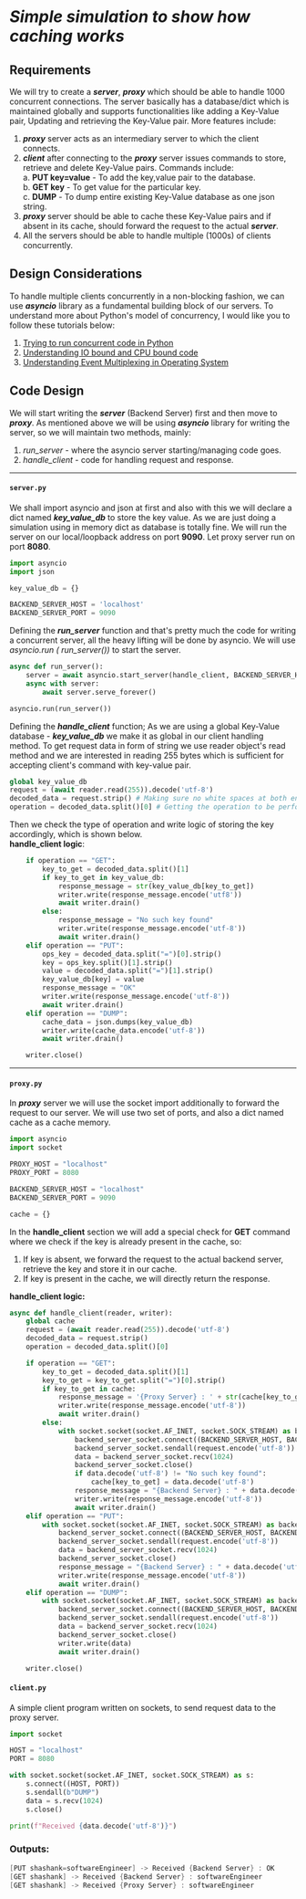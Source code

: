 # _Simple simulation to show how caching works_

## Requirements
We will try to create a **_server_**, **_proxy_** which should be able to handle 1000 concurrent connections. The server basically has a database/dict which is maintained globally and supports functionalities like adding a Key-Value pair, Updating and retrieving the Key-Value pair. More features include:

1. **_proxy_** server acts as an intermediary server to which the client connects.
2. **_client_** after connecting to the **_proxy_** server issues commands to store, retrieve and delete Key-Value pairs. Commands include:<br/>
a. **PUT key=value** - To add the key,value pair to the database.<br/>
b. **GET key** - To get value for the particular key.<br/>
c. **DUMP** - To dump entire existing Key-Value database as one json string.<br/>
3. **_proxy_** server should be able to cache these Key-Value pairs and if absent in its cache, should forward the request to the actual **_server_**.
4. All the servers should be able to handle multiple (1000s) of clients concurrently.

## Design Considerations
To handle multiple clients concurrently in a non-blocking fashion, we can use **_asyncio_** library as a fundamental building block of our servers. To understand more about Python's model of concurrency, I would like you to follow these tutorials below:</br>
1. [Trying to run concurrent code in Python](../Concurrency/Python/Concurrency/01-Trying-To-Run-Concurrent-Code.md)
2. [Understanding IO bound and CPU bound code](../Concurrency/Python/Concurrency/02-IO-vs-CPU-Bound.md)
3. [Understanding Event Multiplexing in Operating System](../Concurrency/Python/Concurrency/03-Event-Multiplexing.md)


## Code Design

We will start writing the **_server_** (Backend Server) first and then move to **_proxy_**. As mentioned above we will be using **_asyncio_** library for writing the server, so we will maintain two methods, mainly:<br/>
1. _run_server_ - where the asyncio server starting/managing code goes.
2. _handle_client_ - code for handling request and response.
----
#### `server.py`
We shall import asyncio and json at first and also with this we will declare a dict named **_key_value_db_** to store the key value. As we are just doing a simulation using in memory dict as database is totally fine. We will run the server on our local/loopback address on port **9090**. Let proxy server run on port **8080**.

```python
import asyncio
import json

key_value_db = {}

BACKEND_SERVER_HOST = 'localhost'
BACKEND_SERVER_PORT = 9090
```

Defining the **_run_server_** function and that's pretty much the code for writing a concurrent server, all the heavy lifting will be done by asyncio. We will use *asyncio.run ( run_server())* to start the server.

```python
async def run_server():
    server = await asyncio.start_server(handle_client, BACKEND_SERVER_HOST, BACKEND_SERVER_PORT)
    async with server:
        await server.serve_forever()

asyncio.run(run_server())
```

Defining the **_handle_client_** function; As we are using a global Key-Value database - **_key_value_db_** we make it as global in our client handling method. To get request data in form of string we use reader object's read method and we are interested in reading 255 bytes which is sufficient for accepting client's command with key-value pair.
```python
global key_value_db
request = (await reader.read(255)).decode('utf-8')
decoded_data = request.strip() # Making sure no white spaces at both ends
operation = decoded_data.split()[0] # Getting the operation to be performed - GET, PUT, DUMP etc
```

Then we check the type of operation and write logic of storing the key accordingly, which is shown below.<br/>
**handle_client logic**:
```python
    if operation == "GET":
        key_to_get = decoded_data.split()[1]
        if key_to_get in key_value_db:
            response_message = str(key_value_db[key_to_get])
            writer.write(response_message.encode('utf8'))
            await writer.drain()
        else:
            response_message = "No such key found"
            writer.write(response_message.encode('utf-8'))
            await writer.drain()
    elif operation == "PUT":
        ops_key = decoded_data.split("=")[0].strip()
        key = ops_key.split()[1].strip()
        value = decoded_data.split("=")[1].strip()
        key_value_db[key] = value
        response_message = "OK"
        writer.write(response_message.encode('utf-8'))
        await writer.drain()
    elif operation == "DUMP":
        cache_data = json.dumps(key_value_db)
        writer.write(cache_data.encode('utf-8'))
        await writer.drain()

    writer.close()
```
----

#### `proxy.py`
In **_proxy_** server we will use the socket import additionally to forward the request to our server. We will use two set of ports, and also a dict named cache as a cache memory.
```python
import asyncio
import socket

PROXY_HOST = "localhost"
PROXY_PORT = 8080

BACKEND_SERVER_HOST = "localhost"
BACKEND_SERVER_PORT = 9090

cache = {}
```

In the **handle_client** section we will add a special check for **GET** command where we check if the key is already present in the cache, so:
1. If key is absent, we forward the request to the actual backend server, retrieve the key and store it in our cache.
2. If key is present in the cache, we will directly return the response.

**handle_client logic:**
```python
async def handle_client(reader, writer):
    global cache
    request = (await reader.read(255)).decode('utf-8')
    decoded_data = request.strip()
    operation = decoded_data.split()[0]

    if operation == "GET":
        key_to_get = decoded_data.split()[1]
        key_to_get = key_to_get.split("=")[0].strip()
        if key_to_get in cache:
            response_message = '{Proxy Server} : ' + str(cache[key_to_get])
            writer.write(response_message.encode('utf-8'))
            await writer.drain()
        else:
            with socket.socket(socket.AF_INET, socket.SOCK_STREAM) as backend_server_socket:
                backend_server_socket.connect((BACKEND_SERVER_HOST, BACKEND_SERVER_PORT))
                backend_server_socket.sendall(request.encode('utf-8'))
                data = backend_server_socket.recv(1024)
                backend_server_socket.close()
                if data.decode('utf-8') != "No such key found":
                    cache[key_to_get] = data.decode('utf-8')
                response_message = "{Backend Server} : " + data.decode('utf-8')
                writer.write(response_message.encode('utf-8'))
                await writer.drain()
    elif operation == "PUT":
        with socket.socket(socket.AF_INET, socket.SOCK_STREAM) as backend_server_socket:
            backend_server_socket.connect((BACKEND_SERVER_HOST, BACKEND_SERVER_PORT))
            backend_server_socket.sendall(request.encode('utf-8'))
            data = backend_server_socket.recv(1024)
            backend_server_socket.close()
            response_message = "{Backend Server} : " + data.decode('utf-8')
            writer.write(response_message.encode('utf-8'))
            await writer.drain()
    elif operation == "DUMP":
        with socket.socket(socket.AF_INET, socket.SOCK_STREAM) as backend_server_socket:
            backend_server_socket.connect((BACKEND_SERVER_HOST, BACKEND_SERVER_PORT))
            backend_server_socket.sendall(request.encode('utf-8'))
            data = backend_server_socket.recv(1024)
            backend_server_socket.close()
            writer.write(data)
            await writer.drain()

    writer.close()
```

#### `client.py`
A simple client program written on sockets, to send request data to the proxy server.
```python
import socket

HOST = "localhost"
PORT = 8080

with socket.socket(socket.AF_INET, socket.SOCK_STREAM) as s:
    s.connect((HOST, PORT))
    s.sendall(b"DUMP")
    data = s.recv(1024)
    s.close()

print(f"Received {data.decode('utf-8')}")
```

### Outputs:
```kotlin
[PUT shashank=softwareEngineer] -> Received {Backend Server} : OK
[GET shashank] -> Received {Backend Server} : softwareEngineer
[GET shashank] -> Received {Proxy Server} : softwareEngineer
```
